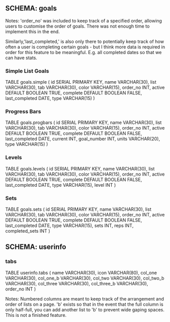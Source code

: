 
## SCHEMA: goals

Notes: 'order_no' was included to keep track of a specified order, allowing users to customise the order of goals. There was not enough time to implement this in the end. 

Similarly,'last_completed,' is also only there to potentially keep track of how often a user is completing certain goals - but I think more data is required in order for this feature to be meaningful. E.g. all completed dates so that we can have stats.

### Simple List Goals

TABLE goals.simple (
    id SERIAL PRIMARY KEY,
    name VARCHAR(30),
    list VARCHAR(30),
    tab VARCHAR(30),
    color VARCHAR(15),
    order_no INT,
    active DEFAULT BOOLEAN TRUE,
    complete DEFAULT BOOLEAN FALSE,
    last_completed DATE,
    type VARCHAR(15)
)

### Progress Bars

TABLE goals.progbars (
    id SERIAL PRIMARY KEY,
    name VARCHAR(30),
    list VARCHAR(30),
    tab VARCHAR(30),
    color VARCHAR(15),
    order_no INT,
    active DEFAULT BOOLEAN TRUE,
    complete DEFAULT BOOLEAN FALSE,
    last_completed DATE,
    current INT,
    goal_number INT,
    units VARCHAR(20),
    type VARCHAR(15)
)

### Levels

TABLE goals.levels (
    id SERIAL PRIMARY KEY,
    name VARCHAR(30),
    list VARCHAR(30),
    tab VARCHAR(30),
    color VARCHAR(15),
    order_no INT,
    active DEFAULT BOOLEAN TRUE,
    complete DEFAULT BOOLEAN FALSE,
    last_completed DATE,
    type VARCHAR(15),
    level INT
)

### Sets

TABLE goals.sets (
    id SERIAL PRIMARY KEY,
    name VARCHAR(30),
    list VARCHAR(30),
    tab VARCHAR(30),
    color VARCHAR(15),
    order_no INT,
    active DEFAULT BOOLEAN TRUE,
    complete DEFAULT BOOLEAN FALSE,
    last_completed DATE,
    type VARCHAR(15),
    sets INT,
    reps INT,
    completed_sets INT
)

## SCHEMA: userinfo

### tabs

TABLE userinfo.tabs (
    name VARCHAR(30),
    icon VARCHAR(80),
    col_one VARCHAR(30),
    col_one_b VARCHAR(30),
    col_two VARCHAR(30),
    col_two_b VARCHAR(30),
    col_three VARCHAR(30),
    col_three_b VARCHAR(30),
    order_no INT
)

Notes: Numbered columns are meant to keep track of the arrangement and order of lists on a page. 'b' exists so that in the event that the full column is only half-full, you can add another list to 'b' to prevent wide gaping spaces. This is not a finished feature.